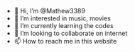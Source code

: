 - 👋 Hi, I’m @Mathew3389
- 👀 I’m interested in music, movies
- 🌱 I’m currently learning the codes
- 💞️ I’m looking to collaborate on internet
- 📫 How to reach me in this website

<!---
Mathew3389/Mathew3389 is a ✨ special ✨ repository because its `README.md` (this file) appears on your GitHub profile.
You can click the Preview link to take a look at your changes.
--->
